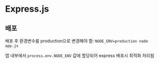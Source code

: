 # Express.js

## 배포

배포 후 환경변수를 production으로 변경해야 함: `NODE_ENV=production node app.js`

앱 내부에서 `process.env.NODE_ENV` 값에 할당되어 express 배포시 최적화 처리됨
